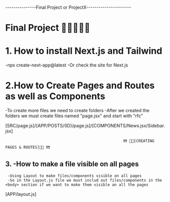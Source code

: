 ---------------Final Project or ProjectX----------------------

# Final Project 💯💯💯💯💯

# 1. How to install Next.js and Tailwind

-npx create-next-app@latest
-Or check the site for Next.js

# 2.How to Create Pages and Routes as well as Components

-To create more files we need to create folders
-After we created the folders we must create files named "page.jsx" and start with "rfc" 

[SRC/page.js]/[APP/POSTS/(ID)/page.js]/[COMPONENTS/News.jsx/Sidebar.jsx]

                                                        ❗❗❗ 📃📃[CREATING PAGES & ROUTES]📃📃 ❗❗❗

## 3. -How to make a file visible on all pages
     -Using Layout to make files/components visible on all pages
     -So in the Layout.js file we must includ out files/components in the <body> section if we want to make them visible an all the pages

[APP/layout.js]